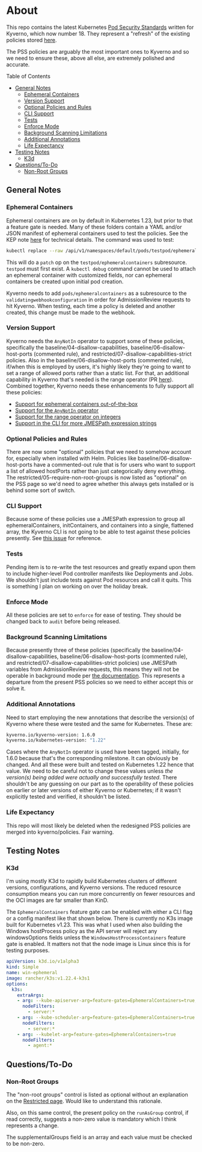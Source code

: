# About

This repo contains the latest Kubernetes [Pod Security Standards](https://kubernetes.io/docs/concepts/security/pod-security-standards/) written for Kyverno, which now number 18. They represent a "refresh" of the existing policies stored [here](https://github.com/kyverno/policies/tree/main/pod-security).

The PSS policies are arguably the most important ones to Kyverno and so we need to ensure these, above all else, are extremely polished and accurate.

Table of Contents

- [General Notes](#general-notes)
  - [Ephemeral Containers](#ephemeral-containers)
  - [Version Support](#version-support)
  - [Optional Policies and Rules](#optional-policies-and-rules)
  - [CLI Support](#cli-support)
  - [Tests](#tests)
  - [Enforce Mode](#enforce-mode)
  - [Background Scanning Limitations](#background-scanning-limitations)
  - [Additional Annotations](#additional-annotations)
  - [Life Expectancy](#life-expectancy)
- [Testing Notes](#testing-notes)
  - [K3d](#k3d)
- [Questions/To-Do](#questionsto-do)
  - [Non-Root Groups](#non-root-groups)

## General Notes

### Ephemeral Containers

Ephemeral containers are on by default in Kubernetes 1.23, but prior to that a feature gate is needed. Many of these folders contain a YAML and/or JSON manifest of ephemeral containers used to test the policies. See the KEP note [here](https://github.com/kubernetes/enhancements/blob/master/keps/sig-node/277-ephemeral-containers/README.md) for technical details. The command was used to test:

```sh
kubectl replace --raw /api/v1/namespaces/default/pods/testpod/ephemeralcontainers -f ./ephemeralcontainer.json
```

This will do a `patch` op on the `testpod/ephemeralcontainers` subresource. `testpod` must first exist. A `kubectl debug` command cannot be used to attach an ephemeral container with customized fields, nor can ephemeral containers be created upon initial pod creation.

Kyverno needs to add `pods/ephemeralcontainers` as a subresource to the `validatingwebhookconfiguration` in order for AdmissionReview requests to hit Kyverno. When testing, each time a policy is deleted and another created, this change must be made to the webhook.

### Version Support

Kyverno needs the `AnyNotIn` operator to support some of these policies, specifically the baseline/04-disallow-capabilities, baseline/06-disallow-host-ports (commented rule), and restricted/07-disallow-capabilities-strict policies. Also in the baseline/06-disallow-host-ports (commented rule), if/when this is employed by users, it's highly likely they're going to want to set a range of allowed ports rather than a static list. For that, an additional capability in Kyverno that's needed is the range operator (PR [here](https://github.com/kyverno/kyverno/pull/2788)). Combined together, Kyverno needs these enhancements to fully support all these policies:

* [Support for ephemeral containers out-of-the-box](https://github.com/kyverno/kyverno/issues/2821)
* [Support for the `AnyNotIn` operator](https://github.com/kyverno/kyverno/issues/1837)
* [Support for the range operator on integers](https://github.com/kyverno/kyverno/issues/2734)
* [Support in the CLI for more JMESPath expression strings](https://github.com/kyverno/kyverno/issues/2442)

### Optional Policies and Rules

There are now some "optional" policies that we need to somehow account for, especially when installed with Helm. Policies like baseline/06-disallow-host-ports have a commented-out rule that is for users who want to support a list of allowed hostPorts rather than just categorically deny everything. The restricted/05-require-non-root-groups is now listed as "optional" on the PSS page so we'd need to agree whether this always gets installed or is behind some sort of switch.

### CLI Support

Because some of these policies use a JMESPath expression to group all ephemeralContainers, initContainers, and containers into a single, flattened array, the Kyverno CLI is not going to be able to test against these policies presently. See [this issue](https://github.com/kyverno/kyverno/issues/2442) for reference.

### Tests

Pending item is to re-write the test resources and greatly expand upon them to include higher-level Pod controller manifests like Deployments and Jobs. We shouldn't just include tests against Pod resources and call it quits. This is something I plan on working on over the holiday break.

### Enforce Mode

All these policies are set to `enforce` for ease of testing. They should be changed back to `audit` before being released.

### Background Scanning Limitations

Because presently three of these policies (specifically the baseline/04-disallow-capabilities, baseline/06-disallow-host-ports (commented rule), and restricted/07-disallow-capabilities-strict policies) use JMESPath variables from AdmissionReview requests, this means they will not be operable in background mode per [the documentation](https://kyverno.io/docs/writing-policies/background/). This represents a departure from the present PSS policies so we need to either accept this or solve it.

### Additional Annotations

Need to start employing the new annotations that describe the version(s) of Kyverno where these were tested and the same for Kubernetes. These are:

```sh
kyverno.io/kyverno-version: 1.6.0
kyverno.io/kubernetes-version: "1.22"
```

Cases where the `AnyNotIn` operator is used have been tagged, initially, for 1.6.0 because that's the corresponding milestone. It can obviously be changed. And all these were built and tested on Kubernetes 1.22 hence that value. We need to be careful not to change these values unless _the version(s) being added were actually and successfully tested_. There shouldn't be any guessing on our part as to the operability of these policies on earlier or later versions of either Kyverno or Kubernetes; if it wasn't explicitly tested and verified, it shouldn't be listed.

### Life Expectancy

This repo will most likely be deleted when the redesigned PSS policies are merged into kyverno/policies. Fair warning.

## Testing Notes

### K3d

I'm using mostly K3d to rapidly build Kubernetes clusters of different versions, configurations, and Kyverno versions. The reduced resource consumption means you can run more concurrently on fewer resources and the OCI images are far smaller than KinD.

The `EphemeralContainers` feature gate can be enabled with either a CLI flag or a config manifest like that shown below. There is currently no K3s image built for Kubernetes v1.23. This was what I used when also building the Windows hostProcess policy as the API server will reject any windowsOptions fields unless the `WindowsHostProcessContainers` feature gate is enabled. It matters not that the node image is Linux since this is for testing purposes.

```yaml
apiVersion: k3d.io/v1alpha3
kind: Simple
name: win-ephemeral
image: rancher/k3s:v1.22.4-k3s1
options:
  k3s:
    extraArgs:
    - arg: --kube-apiserver-arg=feature-gates=EphemeralContainers=true,WindowsHostProcessContainers=true
      nodeFilters:
        - server:*
    - arg: --kube-scheduler-arg=feature-gates=EphemeralContainers=true
      nodeFilters:
        - server:*
    - arg: --kubelet-arg=feature-gates=EphemeralContainers=true
      nodeFilters:
        - agent:*
```

## Questions/To-Do

### Non-Root Groups

The "non-root groups" control is listed as optional without an explanation on the [Restricted page](https://kubernetes.io/docs/concepts/security/pod-security-standards/#restricted). Would like to understand this rationale.

Also, on this same control, the present policy on the `runAsGroup` control, if read correctly, suggests a non-zero value is mandatory which I think represents a change.

The supplementalGroups field is an array and each value must be checked to be non-zero.
